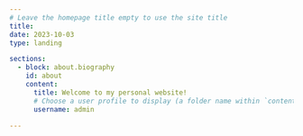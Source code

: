 ```yaml
---
# Leave the homepage title empty to use the site title
title:
date: 2023-10-03
type: landing

sections:
  - block: about.biography
    id: about
    content:
      title: Welcome to my personal website!
      # Choose a user profile to display (a folder name within `content/authors/`)
      username: admin

---
```

